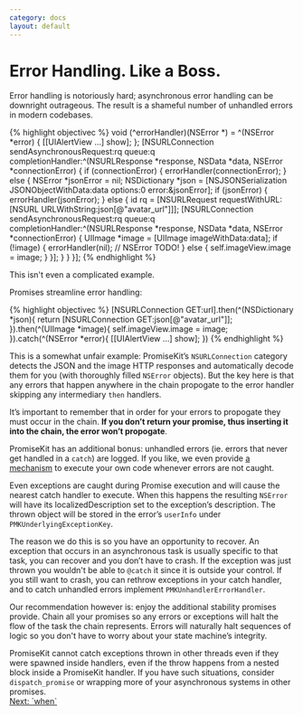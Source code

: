 ```yaml
---
category: docs
layout: default
---
```


# Error Handling. Like a Boss.

Error handling is notoriously hard; asynchronous error handling can be downright outrageous. The result is a shameful number of unhandled errors in modern codebases.

{% highlight objectivec %}
void (^errorHandler)(NSError *) = ^(NSError *error) {
    [[UIAlertView …] show];
};
[NSURLConnection sendAsynchronousRequest:rq queue:q completionHandler:^(NSURLResponse *response, NSData *data, NSError *connectionError) {
    if (connectionError) {
        errorHandler(connectionError);
    } else {
        NSError *jsonError = nil;
        NSDictionary *json = [NSJSONSerialization JSONObjectWithData:data options:0 error:&jsonError];
        if (jsonError) {
            errorHandler(jsonError);
        } else {
            id rq = [NSURLRequest requestWithURL:[NSURL URLWithString:json[@"avatar_url"]]];
            [NSURLConnection sendAsynchronousRequest:rq queue:q completionHandler:^(NSURLResponse *response, NSData *data, NSError *connectionError) {
                UIImage *image = [UIImage imageWithData:data];
                if (!image) {
                    errorHandler(nil); // NSError TODO!
                } else {
                    self.imageView.image = image;
                }
            }];
        }
    }
}];
{% endhighlight %}

This isn't even a complicated example.

Promises streamline error handling:

{% highlight objectivec %}
[NSURLConnection GET:url].then(^(NSDictionary *json){
    return [NSURLConnection GET:json[@"avatar_url"]];
}).then(^(UIImage *image){
    self.imageView.image = image;
}).catch(^(NSError *error){
    [[UIAlertView …] show];
})
{% endhighlight %}

This is a somewhat unfair example: PromiseKit’s `NSURLConnection` category detects the JSON and the image HTTP responses and automatically decode them for you (with thoroughly filled `NSError` objects). But the key here is that any errors that happen anywhere in the chain propogate to the error handler skipping any intermediary `then` handlers.

It’s important to remember that in order for your errors to propogate they must occur in the chain. **If you don’t return your promise, thus inserting it into the chain, the error won’t propogate**.

PromiseKit has an additional bonus: unhandled errors (ie. errors that never get handled in a `catch`) are logged. If you like, we even provide [a mechanism][ueh] to execute your own code whenever errors are not caught.

<aside>Even exceptions are caught during Promise execution and will cause the nearest catch handler to execute. When this happens the resulting <code>NSError</code> will have its localizedDescription set to the exception’s description. The thrown object will be stored in the error’s <code>userInfo</code> under <code>PMKUnderlyingExceptionKey</code>.

The reason we do this is so you have an opportunity to recover. An exception that occurs in an asynchronous task is usually specific to that task, you can recover and you don’t have to crash. If the exception was just thrown you wouldn't be able to `@catch` it since it is outside your control. If you still want to crash, you can rethrow exceptions in your catch handler, and to catch unhandled errors implement `PMKUnhandlerErrorHandler`.

Our recommendation however is: enjoy the additional stability promises provide. Chain all your promises so any errors or exceptions will halt the flow of the task the chain represents. Errors will naturally halt sequences of logic so you don't have to worry about your state machine’s integrity.
</aside>

<aside>PromiseKit cannot catch exceptions thrown in other threads even if they were spawned inside handlers, even if the throw happens from a nested block inside a PromiseKit handler. If you have such situations, consider <code>dispatch_promise</code> or wrapping more of your asynchronous systems in other promises.</aside>

<div><a class="pagination" href="/when">Next: `when`</a></div>

[ueh]: https://github.com/mxcl/PromiseKit/blob/master/objc/PromiseKit/Promise.h#L140-L146